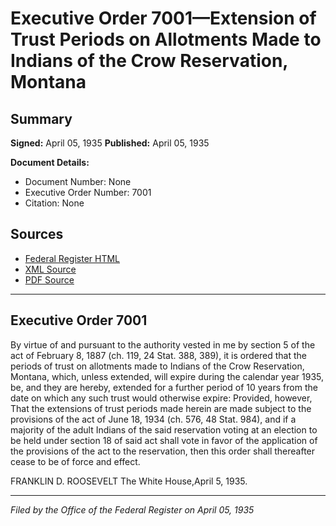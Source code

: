 # Executive Order 7001—Extension of Trust Periods on Allotments Made to Indians of the Crow Reservation, Montana

## Summary

**Signed:** April 05, 1935
**Published:** April 05, 1935

**Document Details:**
- Document Number: None
- Executive Order Number: 7001
- Citation: None

## Sources
- [Federal Register HTML](https://www.presidency.ucsb.edu/documents/executive-order-7001-extension-trust-periods-allotments-made-indians-the-crow-reservation)
- [XML Source](None)
- [PDF Source](None)

---

## Executive Order 7001

By virtue of and pursuant to the authority vested in me by section 5 of the act of February 8, 1887 (ch. 119, 24 Stat. 388, 389), it is ordered that the periods of trust on allotments made to Indians of the Crow Reservation, Montana, which, unless extended, will expire during the calendar year 1935, be, and they are hereby, extended for a further period of 10 years from the date on which any such trust would otherwise expire: Provided, however, That the extensions of trust periods made herein are made subject to the provisions of the act of June 18, 1934 (ch. 576, 48 Stat. 984), and if a majority of the adult Indians of the said reservation voting at an election to be held under section 18 of said act shall vote in favor of the application of the provisions of the act to the reservation, then this order shall thereafter cease to be of force and effect.

FRANKLIN D. ROOSEVELT
The White House,April 5, 1935.

---

*Filed by the Office of the Federal Register on April 05, 1935*

